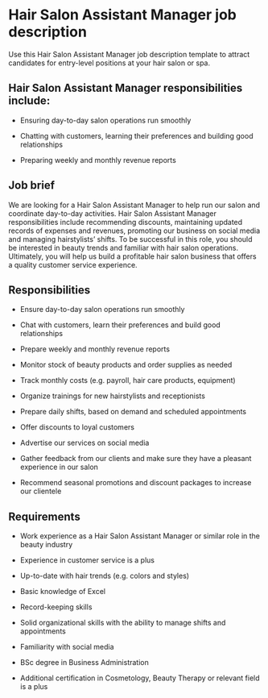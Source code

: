# Hair Salon Assistant Manager job description
Use this Hair Salon Assistant Manager job description template to attract candidates for entry-level positions at your hair salon or spa.


## Hair Salon Assistant Manager responsibilities include:
* Ensuring day-to-day salon operations run smoothly

* Chatting with customers, learning their preferences and building good relationships

* Preparing weekly and monthly revenue reports


## Job brief

We are looking for a Hair Salon Assistant Manager to help run our salon and coordinate day-to-day activities.
Hair Salon Assistant Manager responsibilities include recommending discounts, maintaining updated records of expenses and revenues, promoting our business on social media and managing hairstylists’ shifts. To be successful in this role, you should be interested in beauty trends and familiar with hair salon operations.
Ultimately, you will help us build a profitable hair salon business that offers a quality customer service experience.


## Responsibilities

* Ensure day-to-day salon operations run smoothly

* Chat with customers, learn their preferences and build good relationships

* Prepare weekly and monthly revenue reports

* Monitor stock of beauty products and order supplies as needed

* Track monthly costs (e.g. payroll, hair care products, equipment)

* Organize trainings for new hairstylists and receptionists

* Prepare daily shifts, based on demand and scheduled appointments

* Offer discounts to loyal customers

* Advertise our services on social media

* Gather feedback from our clients and make sure they have a pleasant experience in our salon

* Recommend seasonal promotions and discount packages to increase our clientele


## Requirements

* Work experience as a Hair Salon Assistant Manager or similar role in the beauty industry

* Experience in customer service is a plus

* Up-to-date with hair trends (e.g. colors and styles)

* Basic knowledge of Excel

* Record-keeping skills

* Solid organizational skills with the ability to manage shifts and appointments

* Familiarity with social media

* BSc degree in Business Administration

* Additional certification in Cosmetology, Beauty Therapy or relevant field is a plus
